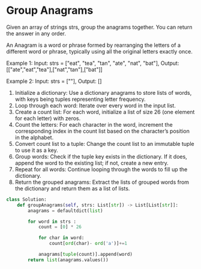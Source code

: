 # Group Anagrams

Given an array of strings strs, group the anagrams together. You can return the answer in any order.

An Anagram is a word or phrase formed by rearranging the letters of a different word or phrase, typically using all the original letters exactly once.

Example 1: Input: strs = ["eat", "tea", "tan", "ate", "nat", "bat"], Output: [["ate","eat","tea"],["nat","tan"],["bat"]]

Example 2: Input: strs = [""], Output: []

1. Initialize a dictionary: Use a dictionary anagrams to store lists of words, with keys being tuples representing letter frequency.
2. Loop through each word: Iterate over every word in the input list.
3. Create a count list: For each word, initialize a list of size 26 (one element for each letter) with zeros.
4. Count the letters: For each character in the word, increment the corresponding index in the count list based on the character’s position in the alphabet.
5. Convert count list to a tuple: Change the count list to an immutable tuple to use it as a key.
6. Group words: Check if the tuple key exists in the dictionary. If it does, append the word to the existing list; if not, create a new entry.
7. Repeat for all words: Continue looping through the words to fill up the dictionary.
8. Return the grouped anagrams: Extract the lists of grouped words from the dictionary and return them as a list of lists.

```py
class Solution:
    def groupAnagrams(self, strs: List[str]) -> List[List[str]]:
        anagrams = defaultdict(list)

        for word in strs :
            count = [0] * 26

            for char in word:
                count[ord(char)- ord('a')]+=1

            anagrams[tuple(count)].append(word)
        return list(anagrams.values())
```
